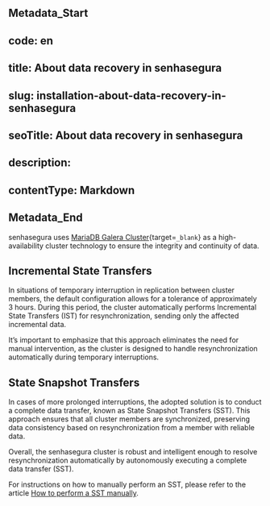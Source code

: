 ## Metadata_Start 
## code: en
## title: About data recovery in senhasegura 
## slug: installation-about-data-recovery-in-senhasegura 
## seoTitle: About data recovery in senhasegura 
## description:  
## contentType: Markdown 
## Metadata_End
senhasegura uses [MariaDB Galera Cluster](https://mariadb.com/kb/en/what-is-mariadb-galera-cluster/){target=`_blank`} as a high-availability cluster technology to ensure the integrity and continuity of data.

## Incremental State Transfers 
In situations of temporary interruption in replication between cluster members, the default configuration allows for a tolerance of approximately 3 hours. During this period, the cluster automatically performs Incremental State Transfers (IST) for resynchronization, sending only the affected incremental data. 

It’s important to emphasize that this approach eliminates the need for manual intervention, as the cluster is designed to handle resynchronization automatically during temporary interruptions.

## State Snapshot Transfers 
In cases of more prolonged interruptions, the adopted solution is to conduct a complete data transfer, known as State Snapshot Transfers (SST). This approach ensures that all cluster members are synchronized, preserving data consistency based on resynchronization from a member with reliable data.

Overall, the senhasegura cluster is robust and intelligent enough to resolve resynchronization automatically by autonomously executing a complete data transfer (SST).

For instructions on how to manually perform an SST, please refer to the article [How to perform a SST manually](/v3-32/docs/installation-how-to-perform-a-sst-manually).
